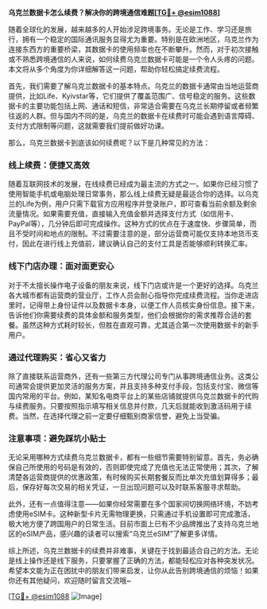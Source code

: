 **乌克兰数据卡怎么续费？解决你的跨境通信难题[[TG💪+ @esim1088](https://t.me/s/esim1088)]**

随着全球化的发展，越来越多的人开始涉足跨境事务。无论是工作、学习还是旅行，拥有一个稳定的国际通讯服务显得尤为重要。特别是在欧洲地区，乌克兰作为连接东西方的重要桥梁，其数据卡的使用频率也在不断攀升。然而，对于初次接触或不熟悉跨境通信的人来说，如何续费乌克兰数据卡可能是一个令人头疼的问题。本文将从多个角度为你详细解答这一问题，帮助你轻松搞定续费流程。

首先，我们需要了解乌克兰数据卡的基本特点。乌克兰的数据卡通常由当地运营商提供，比如Life、Kyivstar等，它们提供了覆盖范围广、信号稳定的服务。这些数据卡的主要功能包括上网、通话和短信，非常适合需要在乌克兰长期停留或者频繁往返的人群。但与国内不同的是，乌克兰的数据卡在续费时可能会遇到语言障碍、支付方式限制等问题，这就需要我们提前做好功课。

那么，乌克兰数据卡到底该如何续费呢？以下是几种常见的方法：

### **线上续费：便捷又高效**

随着互联网技术的发展，在线续费已经成为最主流的方式之一。如果你已经习惯了使用智能手机或电脑处理日常事务，那么线上续费无疑是最适合你的选择。以乌克兰的Life为例，用户只需下载官方应用程序并登录账户，即可查看当前余额及剩余流量情况。如果需要充值，直接输入充值金额并选择支付方式（如信用卡、PayPal等），几分钟后即可完成操作。这种方式的优点在于速度快、步骤简单，而且不受时间和地点的限制。不过需要注意的是，部分运营商可能仅支持本地货币支付，因此在进行线上充值前，建议确认自己的支付工具是否能够顺利转换汇率。

### **线下门店办理：面对面更安心**

对于不太擅长操作电子设备的朋友来说，线下门店或许是一个更好的选择。乌克兰各大城市都有运营商的营业厅，工作人员会耐心指导你完成续费流程。当你走进店里时，记得带上身份证件以及数据卡本身，以便工作人员核实身份信息。接下来，告诉他们你需要续费的具体金额和服务类型，他们会根据你的需求推荐合适的套餐。虽然这种方式耗时较长，但胜在直观可靠，尤其适合第一次使用数据卡的新手用户。

### **通过代理购买：省心又省力**

除了直接联系运营商外，还有一些第三方代理公司专门从事跨境通信业务。这类公司通常会提供更加灵活的服务方案，并且支持多种支付手段，包括支付宝、微信等国内常用的平台。例如，某知名电商平台上的某些店铺就提供乌克兰数据卡的代购与续费服务。只要按照指示填写相关信息并付款，几天后就能收到激活码用于续费。当然，在选择代理之前一定要仔细甄别商家信誉，避免上当受骗。

### **注意事项：避免踩坑小贴士**

无论采用哪种方式续费乌克兰数据卡，都有一些细节需要特别留意。首先，务必确保自己所使用的号码是有效的，否则即使完成了充值也无法正常使用；其次，了解清楚各运营商提供的优惠政策，有时候购买长期套餐反而比单次充值划算得多；最后，保存好每次交易的相关凭证，一旦出现问题可以及时联系客服寻求帮助。

此外，还有一点值得注意——如果你经常需要在多个国家间切换网络环境，不妨考虑使用eSIM卡。这种新型卡片无需物理更换，只需通过手机设置即可完成激活，极大地方便了跨国用户的日常生活。目前市面上已有不少品牌推出了支持乌克兰地区的eSIM产品，感兴趣的读者可以搜索“乌克兰eSIM”了解更多详情。

综上所述，乌克兰数据卡的续费并非难事，关键在于找到最适合自己的方法。无论是线上操作还是线下服务，只要掌握了正确的方法，都能轻松应对各种突发状况。希望本文能为正在困扰中的朋友们带来启发，让你从此告别跨境通信的烦恼！如果你还有其他疑问，欢迎随时留言交流哦~

[[TG💪+ @esim1088](https://t.me/s/esim1088) ![Image](https://i.postimg.cc/4NQfJmqS/Snipaste-2025-05-13-00-14-12.png)]